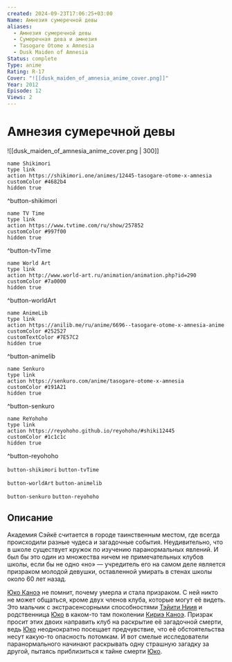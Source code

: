 ```yaml
---
created: 2024-09-23T17:06:25+03:00
Name: Амнезия сумеречной девы
aliases:
  - Амнезия сумеречной девы
  - Сумеречная дева и амнезия
  - Tasogare Otome x Amnesia
  - Dusk Maiden of Amnesia
Status: complete
Type: anime
Rating: R-17
Cover: "![[dusk_maiden_of_amnesia_anime_cover.png]]"
Year: 2012
Episode: 12
Views: 2
---
```


# Амнезия сумеречной девы

![[dusk_maiden_of_amnesia_anime_cover.png | 300]]

```button
name Shikimori
type link
action https://shikimori.one/animes/12445-tasogare-otome-x-amnesia
customColor #4682b4
hidden true
```
^button-shikimori

```button
name TV Time
type link
action https://www.tvtime.com/ru/show/257852
customColor #997f00
hidden true
```
^button-tvTime

```button
name World Art
type link
action http://www.world-art.ru/animation/animation.php?id=290
customColor #7a0000
hidden true
```
^button-worldArt

```button
name AnimeLib
type link
action https://anilib.me/ru/anime/6696--tasogare-otome-x-amnesia-anime
customColor #252527
customTextColor #7E57C2
hidden true
```
^button-animelib

```button
name Senkuro
type link
action https://senkuro.com/anime/tasogare-otome-x-amnesia
customColor #191A21
hidden true
```
^button-senkuro

```button
name ReYohoho
type link
action https://reyohoho.github.io/reyohoho/#shiki12445
customColor #1c1c1c
hidden true
```
^button-reyohoho

`button-shikimori` `button-tvTime`

`button-worldArt` `button-animelib`

`button-senkuro` `button-reyohoho`

## Описание

Академия Сэйкё считается в городе таинственным местом, где всегда происходили разные чудеса и загадочные события. Неудивительно, что в школе существует кружок по изучению паранормальных явлений. И был бы это один из множества ничем не примечательных клубов школы, если бы не одно «но» — учредитель его на самом деле является призраком молодой девушки, оставленной умирать в стенах школы около 60 лет назад.

[Юко Каноэ](https://shikimori.one/characters/30273-yuuko-kanoe) не помнит, почему умерла и стала призраком. С ней никто не может общаться, кроме двух членов клуба, которые могут её видеть. Это мальчик с экстрасенсорными способностями [Тэйити Ниия](https://shikimori.one/characters/34471-teiichi-niiya) и родственница [Юко](https://shikimori.one/characters/30273-yuuko-kanoe) в каком-то там поколении [Кириэ Каноэ](https://shikimori.one/characters/39417-kirie-kanoe). Призрак просит этих двоих направить клуб на раскрытие её загадочной смерти, ведь [Юко](https://shikimori.one/characters/30273-yuuko-kanoe) неоднократно посещает предчувствие, что её обстоятельства несут какую-то опасность потомкам. И вот смелые исследователи паранормального начинают раскрывать одну страшную загадку за другой, пытаясь приблизиться к тайне смерти [Юко](https://shikimori.one/characters/30273-yuuko-kanoe).
